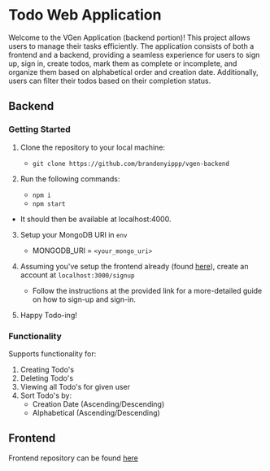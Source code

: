 # Todo Web Application

Welcome to the VGen Application (backend portion)! This project allows users to manage their tasks efficiently. The application consists of both a frontend and a backend, providing a seamless experience for users to sign up, sign in, create todos, mark them as complete or incomplete, and organize them based on alphabetical order and creation date. Additionally, users can filter their todos based on their completion status.

## Backend

### Getting Started

1. Clone the repository to your local machine:

    - ```git clone https://github.com/brandonyippp/vgen-backend```

2. Run the following commands:
    - ```npm i```
    - ```npm start```
  - It should then be available at localhost:4000.

3. Setup your MongoDB URI in ```env```
    - MONGODB_URI = ```<your_mongo_uri>```

6. Assuming you've setup the frontend already (found <a href="https://github.com/brandonyippp/vgen-frontend">here</a>), create an account at ```localhost:3000/signup```
    - Follow the instructions at the provided link for a more-detailed guide on how to sign-up and sign-in.

7. Happy Todo-ing!

### Functionality

Supports functionality for:
  1. Creating Todo's
  2. Deleting Todo's
  3. Viewing all Todo's for given user
  4. Sort Todo's by:
     - Creation Date (Ascending/Descending)
     - Alphabetical (Ascending/Descending)

## Frontend

Frontend repository can be found <a href="https://github.com/brandonyippp/vgen-frontend">here</a>
